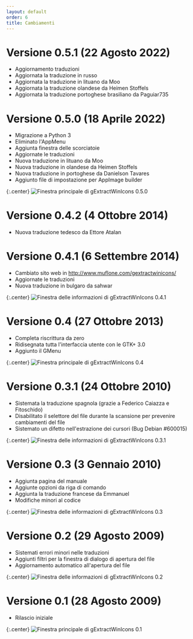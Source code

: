 ```yaml
---
layout: default
order: 6
title: Cambiamenti
---
```

# Versione 0.5.1 (22 Agosto 2022)

* Aggiornamento traduzioni
* Aggiornata la traduzione in russo
* Aggiornata la traduzione in lituano da Moo
* Aggiornata la traduzione olandese da Heimen Stoffels
* Aggiornata la traduzione portoghese brasiliano da Paguiar735

# Versione 0.5.0 (18 Aprile 2022)

* Migrazione a Python 3
* Eliminato l'AppMenu
* Aggiunta finestra delle scorciatoie
* Aggiornate le traduzioni
* Nuova traduzione in lituano da Moo
* Nuova traduzione in olandese da Heimen Stoffels
* Nuova traduzione in portoghese da Danielson Tavares
* Aggiunto file di impostazione per AppImage builder

{:.center}
![Finestra principale di gExtractWinIcons 0.5.0](/resources/gextractwinicons/archive/v0.5.0/italian/main.png)

# Versione 0.4.2 (4 Ottobre 2014)

* Nuova traduzione tedesco da Ettore Atalan

# Versione 0.4.1 (6 Settembre 2014)

* Cambiato sito web in http://www.muflone.com/gextractwinicons/
* Aggiornate le traduzioni
* Nuova traduzione in bulgaro da sahwar

{:.center}
![Finestra delle informazioni di gExtractWinIcons 0.4.1](/resources/gextractwinicons/archive/v0.4.1/italian/about.png)

# Versione 0.4 (27 Ottobre 2013)

* Completa riscrittura da zero
* Ridisegnata tutta l'interfaccia utente con le GTK+ 3.0
* Aggiunto il GMenu

{:.center}
![Finestra principale di gExtractWinIcons 0.4](/resources/gextractwinicons/archive/v0.4/italian/main.png)

# Versione 0.3.1 (24 Ottobre 2010)

* Sistemata la traduzione spagnola (grazie a Federico Caiazza e Fitoschido)
* Disabilitato il selettore del file durante la scansione per prevenire
  cambiamenti del file
* Sistemato un difetto nell'estrazione dei cursori (Bug Debian #600015)

{:.center}
![Finestra delle informazioni di gExtractWinIcons 0.3.1](/resources/gextractwinicons/archive/v0.3.1/italian/about.png)

# Versione 0.3 (3 Gennaio 2010)

* Aggiunta pagina del manuale
* Aggiunte opzioni da riga di comando
* Aggiunta la traduzione francese da Emmanuel
* Modifiche minori al codice

{:.center}
![Finestra delle informazioni di gExtractWinIcons 0.3](/resources/gextractwinicons/archive/v0.3/italian/about.png)

# Versione 0.2 (29 Agosto 2009)

* Sistemati errori minori nelle traduzioni
* Aggiunti filtri per la finestra di dialogo di apertura del file
* Aggiornamento automatico all'apertura del file

{:.center}
![Finestra delle informazioni di gExtractWinIcons 0.2](/resources/gextractwinicons/archive/v0.2/italian/about.png)

# Versione 0.1 (28 Agosto 2009)

* Rilascio iniziale

{:.center}
![Finestra principale di gExtractWinIcons 0.1](/resources/gextractwinicons/archive/v0.1/italian/main.png)